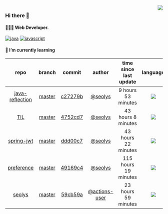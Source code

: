 <img align="right" src="https://github-readme-stats.vercel.app/api?username=seolys&show_icons=true&hide_title=true" />

### Hi there 👋

#### 🧑🏻‍💻  Web Developer. 

[![java](http://img.shields.io/badge/-java-black?style=flat-square&logo=)](#) 
[![javascript](http://img.shields.io/badge/-javascript-darkgray?style=flat-square&logo=)](#) 


<!--
**seolys/seolys** is a ✨ _special_ ✨ repository because its `README.md` (this file) appears on your GitHub profile.

Here are some ideas to get you started:

- 🔭 I’m currently working on ...
- 🌱 I’m currently learning ...
- 👯 I’m looking to collaborate on ...
- 🤔 I’m looking for help with ...
- 💬 Ask me about ...
- 📫 How to reach me: ...
- 😄 Pronouns: ...
- ⚡ Fun fact: ...
-->

#### 🌱 I’m currently learning

| repo | branch | commit | author | time since last update | language |
|:---:|:---:|:---:|:---:|:---:|:---:|
| [java-reflection](https://github.com/seolys/java-reflection) | [master](https://github.com/seolys/java-reflection/tree/master) |[c27279b](https://github.com/seolys/java-reflection/commit/c27279b268d1a043ee468ae0cc840ae7c1c3f545) | [@seolys](https://github.com/seolys) |9 hours 53 minutes | ![](https://img.shields.io/badge/language-Java-default.svg?style=flat-square)|
| [TIL](https://github.com/seolys/TIL) | [master](https://github.com/seolys/TIL/tree/master) |[4752cd7](https://github.com/seolys/TIL/commit/4752cd7ec8d68bee9e7195fdf3bd326420a3a73d) | [@seolys](https://github.com/seolys) |43 hours 8 minutes | ![](https://img.shields.io/badge/language-unknown-default.svg?style=flat-square)|
| [spring-jwt](https://github.com/seolys/spring-jwt) | [master](https://github.com/seolys/spring-jwt/tree/master) |[ddd00c7](https://github.com/seolys/spring-jwt/commit/ddd00c7e53f6e821cfc04d01968392e10b5fc509) | [@seolys](https://github.com/seolys) |43 hours 22 minutes | ![](https://img.shields.io/badge/language-Kotlin-default.svg?style=flat-square)|
| [preference](https://github.com/seolys/preference) | [master](https://github.com/seolys/preference/tree/master) |[49169c4](https://github.com/seolys/preference/commit/49169c40da565aefd9d7315e2717f8fb998b11a7) | [@seolys](https://github.com/seolys) |115 hours 19 minutes | ![](https://img.shields.io/badge/language-Shell-default.svg?style=flat-square)|
| [seolys](https://github.com/seolys/seolys) | [master](https://github.com/seolys/seolys/tree/master) |[59cb59a](https://github.com/seolys/seolys/commit/59cb59a0ab0c91d12a76d05510ebf022775c47de) | [@actions-user](https://github.com/actions-user) |23 hours 59 minutes | ![](https://img.shields.io/badge/language-Go-default.svg?style=flat-square)|


<!--
[![Tech Blog Badge](http://img.shields.io/badge/-Tech%20blog-black?style=flat-square&logo=github&link=https://zzsza.github.io/)](https://zzsza.github.io/) 
[![Linkedin Badge](https://img.shields.io/badge/-LinkedIn-blue?style=flat-square&logo=Linkedin&logoColor=white&link=https://www.linkedin.com/in/seong-yun-byeon-8183a8113/)](https://www.linkedin.com/in/seong-yun-byeon-8183a8113/) 
[![Youtube Badge](https://img.shields.io/badge/Youtube-ff0000?style=flat-square&logo=youtube&link=https://www.youtube.com/c/kyleschool)](https://www.youtube.com/c/kyleschool) 
[![Facebook Badge](https://img.shields.io/badge/-Facebook-1877f2?style=flat-square&logo=facebook&logoColor=white&link=https://www.facebook.com/zzsza)](https://www.facebook.com/zzsza) 
[![Instagram Badge](https://img.shields.io/badge/-Instagram-dd2a7b?style=flat-square&logo=instagram&logoColor=white&link=https://www.instagram.com/data.scientist/)](https://www.instagram.com/data.scientist/) 
[![Gmail Badge](https://img.shields.io/badge/-Gmail-d14836?style=flat-square&logo=Gmail&logoColor=white&link=mailto:snugyun01@gmail.com)](mailto:snugyun01@gmail.com)
-->
